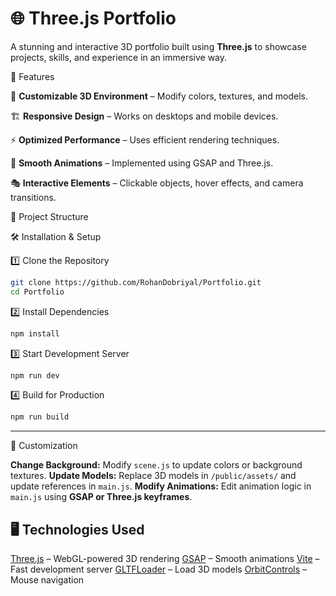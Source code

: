 
# 🌐 Three.js Portfolio

A stunning and interactive 3D portfolio built using **Three.js** to showcase projects, skills, and experience in an immersive way.



 🚀 Features

 🎨 **Customizable 3D Environment** – Modify colors, textures, and models.
 
 🏗️ **Responsive Design** – Works on desktops and mobile devices.
 
 ⚡ **Optimized Performance** – Uses efficient rendering techniques.
 
 🔄 **Smooth Animations** – Implemented using GSAP and Three.js.
 
 🎭 **Interactive Elements** – Clickable objects, hover effects, and camera transitions.
 

 📂 Project Structure

 🛠️ Installation & Setup

 1️⃣ Clone the Repository

```bash
git clone https://github.com/RohanDobriyal/Portfolio.git
cd Portfolio
```

 2️⃣ Install Dependencies

```bash
npm install
```

 3️⃣ Start Development Server

```bash
npm run dev
```

 4️⃣ Build for Production

```bash
npm run build
```

---

 🎨 Customization

 **Change Background:** Modify `scene.js` to update colors or background textures.
 **Update Models:** Replace 3D models in `/public/assets/` and update references in `main.js`.
 **Modify Animations:** Edit animation logic in `main.js` using **GSAP or Three.js keyframes**.



## 🖥️ Technologies Used

 [Three.js](https://threejs.org/) – WebGL-powered 3D rendering
 [GSAP](https://greensock.com/gsap/) – Smooth animations
 [Vite](https://vitejs.dev/) – Fast development server
 [GLTFLoader](https://threejs.org/docs/#examples/en/loaders/GLTFLoader) – Load 3D models
 [OrbitControls](https://threejs.org/docs/#examples/en/controls/OrbitControls) – Mouse navigation



